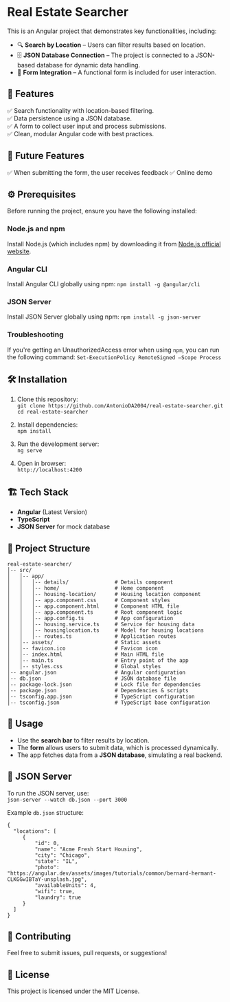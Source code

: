 # Real Estate Searcher  

This is an Angular project that demonstrates key functionalities, including:  

- 🔍 **Search by Location** – Users can filter results based on location.  
- 🗄 **JSON Database Connection** – The project is connected to a JSON-based database for dynamic data handling.  
- 📝 **Form Integration** – A functional form is included for user interaction.  

## 🚀 Features  

✅ Search functionality with location-based filtering.  
✅ Data persistence using a JSON database.  
✅ A form to collect user input and process submissions.  
✅ Clean, modular Angular code with best practices.

## 🚀 Future Features

✅ When submitting the form, the user receives feedback
✅ Online demo

## ⚙️ Prerequisites

Before running the project, ensure you have the following installed:

### Node.js and npm
Install Node.js (which includes npm) by downloading it from [Node.js official website](https://nodejs.org/).

### Angular CLI
Install Angular CLI globally using npm:
`npm install -g @angular/cli`

### JSON Server
Install JSON Server globally using npm:
 `npm install -g json-server`

### Troubleshooting
If you're getting an UnauthorizedAccess error when using `npm`, you can run the following command:
`Set-ExecutionPolicy RemoteSigned –Scope Process`


## 🛠 Installation  

1. Clone this repository:  
   `git clone https://github.com/AntonioDA2004/real-estate-searcher.git`  
   `cd real-estate-searcher`
   
2. Install dependencies:  
   `npm install`

3. Run the development server:  
   `ng serve`  

4. Open in browser:  
   `http://localhost:4200`  

## 🏗 Tech Stack  

- **Angular** (Latest Version)  
- **TypeScript**  
- **JSON Server** for mock database
  
## 📂 Project Structure  

```
real-estate-searcher/
│-- src/
│   │-- app/
│   │   │-- details/               # Details component
│   │   │-- home/                  # Home component
│   │   │-- housing-location/      # Housing location component
│   │   │-- app.component.css      # Component styles
│   │   │-- app.component.html     # Component HTML file
│   │   │-- app.component.ts       # Root component logic
│   │   │-- app.config.ts          # App configuration
│   │   │-- housing.service.ts     # Service for housing data
│   │   │-- housinglocation.ts     # Model for housing locations
│   │   │-- routes.ts              # Application routes
│   │-- assets/                    # Static assets
│   │-- favicon.ico                # Favicon icon
│   │-- index.html                 # Main HTML file
│   │-- main.ts                    # Entry point of the app
│   │-- styles.css                 # Global styles
│-- angular.json                   # Angular configuration
│-- db.json                        # JSON database file
│-- package-lock.json              # Lock file for dependencies
│-- package.json                   # Dependencies & scripts
│-- tsconfig.app.json              # TypeScript configuration
│-- tsconfig.json                  # TypeScript base configuration
```

## 📌 Usage  

- Use the **search bar** to filter results by location.  
- The **form** allows users to submit data, which is processed dynamically.  
- The app fetches data from a **JSON database**, simulating a real backend.  

## 🔗 JSON Server  

To run the JSON server, use:  
`json-server --watch db.json --port 3000`

Example `db.json` structure:  

```
{  
  "locations": [
     {
         "id": 0,
         "name": "Acme Fresh Start Housing",
         "city": "Chicago",
         "state": "IL",
         "photo": "https://angular.dev/assets/images/tutorials/common/bernard-hermant-CLKGGwIBTaY-unsplash.jpg",
         "availableUnits": 4,
         "wifi": true,
         "laundry": true
     }
  ]
}  
```

## 🤝 Contributing  

Feel free to submit issues, pull requests, or suggestions!  

## 📜 License  

This project is licensed under the MIT License.  
